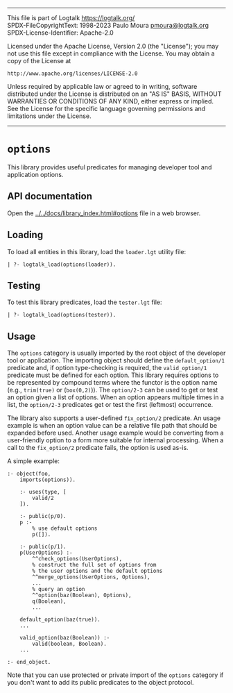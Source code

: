 ________________________________________________________________________

This file is part of Logtalk <https://logtalk.org/>  
SPDX-FileCopyrightText: 1998-2023 Paulo Moura <pmoura@logtalk.org>  
SPDX-License-Identifier: Apache-2.0

Licensed under the Apache License, Version 2.0 (the "License");
you may not use this file except in compliance with the License.
You may obtain a copy of the License at

    http://www.apache.org/licenses/LICENSE-2.0

Unless required by applicable law or agreed to in writing, software
distributed under the License is distributed on an "AS IS" BASIS,
WITHOUT WARRANTIES OR CONDITIONS OF ANY KIND, either express or implied.
See the License for the specific language governing permissions and
limitations under the License.
________________________________________________________________________


``options``
===========

This library provides useful predicates for managing developer tool and
application options.

API documentation
-----------------

Open the [../../docs/library_index.html#options](../../docs/library_index.html#options)
file in a web browser.

Loading
-------

To load all entities in this library, load the `loader.lgt` utility file:

	| ?- logtalk_load(options(loader)).

Testing
-------

To test this library predicates, load the `tester.lgt` file:

	| ?- logtalk_load(options(tester)).

Usage
-----

The ``options`` category is usually imported by the root object of the
developer tool or application. The importing object should define the
``default_option/1`` predicate and, if option type-checking is required,
the ``valid_option/1`` predicate must be defined for each option. This
library requires options to be represented by compound terms where the
functor is the option name (e.g., ``trim(true)`` or (``box(0,2)``)).
The ``option/2-3`` can be used to get or test an option given a list of
options. When an option appears multiple times in a list, the ``option/2-3``
predicates get or test the first (leftmost) occurrence.

The library also supports a user-defined ``fix_option/2`` predicate.
An usage example is when an option value can be a relative file path
that should be expanded before used. Another usage example would be
converting from a user-friendly option to a form more suitable for
internal processing. When a call to the ``fix_option/2`` predicate
fails, the option is used as-is.

A simple example:

	:- object(foo,
		imports(options)).

		:- uses(type, [
			valid/2
		]).

		:- public(p/0).
		p :-
			% use default options
			p([]).

		:- public(p/1).
		p(UserOptions) :-
			^^check_options(UserOptions),
			% construct the full set of options from
			% the user options and the default options
			^^merge_options(UserOptions, Options),
			...
			% query an option
			^^option(baz(Boolean), Options),
			q(Boolean),
			...

		default_option(baz(true)).
		...

		valid_option(baz(Boolean)) :-
			valid(boolean, Boolean).
		...

	:- end_object.

Note that you can use protected or private import of the ``options``
category if you don't want to add its public predicates to the object
protocol.
